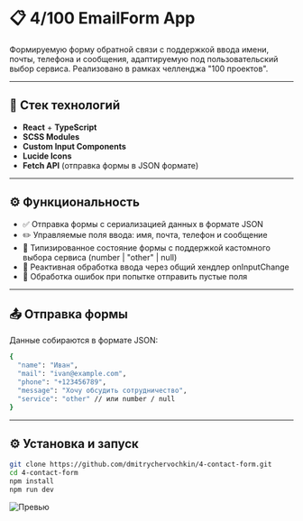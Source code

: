 # 📋 4/100 EmailForm App

Формируемую форму обратной связи с поддержкой ввода имени, почты, телефона и сообщения, адаптируемую под пользовательский выбор сервиса. Реализовано в рамках челленджа "100 проектов".

---

## 🚀 Стек технологий

- **React** + **TypeScript**
- **SCSS Modules**
- **Custom Input Components**
- **Lucide Icons**
- **Fetch API** (отправка формы в JSON формате)

---

## ⚙️ Функциональность
- ✅ Отправка формы с сериализацией данных в формате JSON
- ✏️ Управляемые поля ввода: имя, почта, телефон и сообщение
- 🧠 Типизированное состояние формы с поддержкой кастомного выбора сервиса (number | "other" | null)
- 🔄 Реактивная обработка ввода через общий хендлер onInputChange
- 🧩 Обработка ошибок при попытке отправить пустые поля

---

## 📤 Отправка формы

Данные собираются в формате JSON:

```bash
{
  "name": "Иван",
  "mail": "ivan@example.com",
  "phone": "+123456789",
  "message": "Хочу обсудить сотрудничество",
  "service": "other" // или number / null
}
```

---

## ⚙️ Установка и запуск

```bash
git clone https://github.com/dmitrychervochkin/4-contact-form.git
cd 4-contact-form
npm install
npm run dev
```

![Превью](./public/preview.png) 
